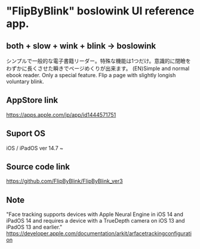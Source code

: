 # "FlipByBlink" boslowink UI reference app.

## both + slow + wink + blink → boslowink
シンプルで一般的な電子書籍リーダー。特殊な機能は1つだけ。意識的に閉瞼をわずかに長くさせた瞬きでページめくりが出来ます。
(EN)Simple and normal ebook reader. Only a special feature. Flip a page with slightly longish voluntary blink.

## AppStore link
https://apps.apple.com/jp/app/id1444571751

## Suport OS
iOS / iPadOS ver 14.7 ~

## Source code link
https://github.com/FlipByBlink/FlipByBlink_ver3

## Note
"Face tracking supports devices with Apple Neural Engine in iOS 14 and iPadOS 14 and requires a device with a TrueDepth camera on iOS 13 and iPadOS 13 and earlier."
https://developer.apple.com/documentation/arkit/arfacetrackingconfiguration

